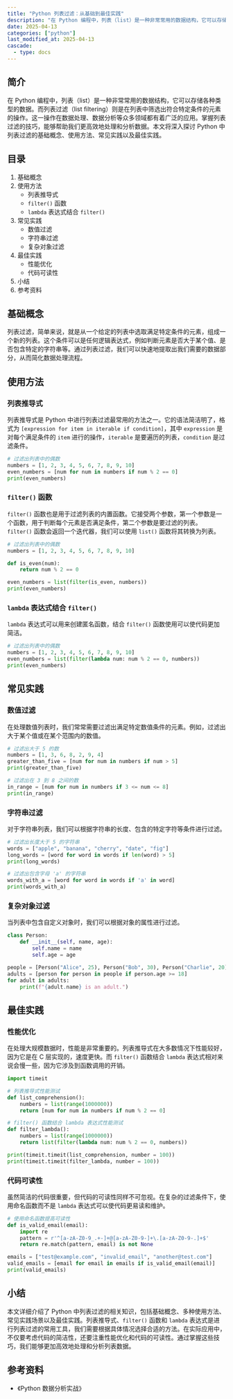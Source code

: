 ```yaml
---
title: "Python 列表过滤：从基础到最佳实践"
description: "在 Python 编程中，列表（list）是一种非常常用的数据结构，它可以存储各种类型的数据。而列表过滤（list filtering）则是在列表中筛选出符合特定条件的元素的操作。这一操作在数据处理、数据分析等众多领域都有着广泛的应用。掌握列表过滤的技巧，能够帮助我们更高效地处理和分析数据。本文将深入探讨 Python 中列表过滤的基础概念、使用方法、常见实践以及最佳实践。"
date: 2025-04-13
categories: ["python"]
last_modified_at: 2025-04-13
cascade:
  - type: docs
---
```



## 简介
在 Python 编程中，列表（list）是一种非常常用的数据结构，它可以存储各种类型的数据。而列表过滤（list filtering）则是在列表中筛选出符合特定条件的元素的操作。这一操作在数据处理、数据分析等众多领域都有着广泛的应用。掌握列表过滤的技巧，能够帮助我们更高效地处理和分析数据。本文将深入探讨 Python 中列表过滤的基础概念、使用方法、常见实践以及最佳实践。

<!-- more -->
## 目录
1. 基础概念
2. 使用方法
    - 列表推导式
    - `filter()` 函数
    - `lambda` 表达式结合 `filter()`
3. 常见实践
    - 数值过滤
    - 字符串过滤
    - 复杂对象过滤
4. 最佳实践
    - 性能优化
    - 代码可读性
5. 小结
6. 参考资料

## 基础概念
列表过滤，简单来说，就是从一个给定的列表中选取满足特定条件的元素，组成一个新的列表。这个条件可以是任何逻辑表达式，例如判断元素是否大于某个值、是否包含特定的字符串等。通过列表过滤，我们可以快速地提取出我们需要的数据部分，从而简化数据处理流程。

## 使用方法
### 列表推导式
列表推导式是 Python 中进行列表过滤最常用的方法之一。它的语法简洁明了，格式为 `[expression for item in iterable if condition]`，其中 `expression` 是对每个满足条件的 `item` 进行的操作，`iterable` 是要遍历的列表，`condition` 是过滤条件。

```python
# 过滤出列表中的偶数
numbers = [1, 2, 3, 4, 5, 6, 7, 8, 9, 10]
even_numbers = [num for num in numbers if num % 2 == 0]
print(even_numbers)  
```

### `filter()` 函数
`filter()` 函数也是用于过滤列表的内置函数。它接受两个参数，第一个参数是一个函数，用于判断每个元素是否满足条件，第二个参数是要过滤的列表。`filter()` 函数会返回一个迭代器，我们可以使用 `list()` 函数将其转换为列表。

```python
# 过滤出列表中的偶数
numbers = [1, 2, 3, 4, 5, 6, 7, 8, 9, 10]

def is_even(num):
    return num % 2 == 0

even_numbers = list(filter(is_even, numbers))
print(even_numbers)  
```

### `lambda` 表达式结合 `filter()`
`lambda` 表达式可以用来创建匿名函数，结合 `filter()` 函数使用可以使代码更加简洁。

```python
# 过滤出列表中的偶数
numbers = [1, 2, 3, 4, 5, 6, 7, 8, 9, 10]
even_numbers = list(filter(lambda num: num % 2 == 0, numbers))
print(even_numbers)  
```

## 常见实践
### 数值过滤
在处理数值列表时，我们常常需要过滤出满足特定数值条件的元素。例如，过滤出大于某个值或在某个范围内的数值。

```python
# 过滤出大于 5 的数
numbers = [1, 3, 6, 8, 2, 9, 4]
greater_than_five = [num for num in numbers if num > 5]
print(greater_than_five)  

# 过滤出在 3 到 8 之间的数
in_range = [num for num in numbers if 3 <= num <= 8]
print(in_range)  
```

### 字符串过滤
对于字符串列表，我们可以根据字符串的长度、包含的特定字符等条件进行过滤。

```python
# 过滤出长度大于 5 的字符串
words = ["apple", "banana", "cherry", "date", "fig"]
long_words = [word for word in words if len(word) > 5]
print(long_words)  

# 过滤出包含字母 'a' 的字符串
words_with_a = [word for word in words if 'a' in word]
print(words_with_a)  
```

### 复杂对象过滤
当列表中包含自定义对象时，我们可以根据对象的属性进行过滤。

```python
class Person:
    def __init__(self, name, age):
        self.name = name
        self.age = age

people = [Person("Alice", 25), Person("Bob", 30), Person("Charlie", 20)]
adults = [person for person in people if person.age >= 18]
for adult in adults:
    print(f"{adult.name} is an adult.")
```

## 最佳实践
### 性能优化
在处理大规模数据时，性能是非常重要的。列表推导式在大多数情况下性能较好，因为它是在 C 层实现的，速度更快。而 `filter()` 函数结合 `lambda` 表达式相对来说会慢一些，因为它涉及到函数调用的开销。

```python
import timeit

# 列表推导式性能测试
def list_comprehension():
    numbers = list(range(1000000))
    return [num for num in numbers if num % 2 == 0]

# filter() 函数结合 lambda 表达式性能测试
def filter_lambda():
    numbers = list(range(1000000))
    return list(filter(lambda num: num % 2 == 0, numbers))

print(timeit.timeit(list_comprehension, number = 100))
print(timeit.timeit(filter_lambda, number = 100))
```

### 代码可读性
虽然简洁的代码很重要，但代码的可读性同样不可忽视。在复杂的过滤条件下，使用命名函数而不是 `lambda` 表达式可以使代码更易读和维护。

```python
# 使用命名函数提高可读性
def is_valid_email(email):
    import re
    pattern = r'^[a-zA-Z0-9_.+-]+@[a-zA-Z0-9-]+\.[a-zA-Z0-9-.]+$'
    return re.match(pattern, email) is not None

emails = ["test@example.com", "invalid_email", "another@test.com"]
valid_emails = [email for email in emails if is_valid_email(email)]
print(valid_emails)  
```

## 小结
本文详细介绍了 Python 中列表过滤的相关知识，包括基础概念、多种使用方法、常见实践场景以及最佳实践。列表推导式、`filter()` 函数和 `lambda` 表达式是进行列表过滤的常用工具，我们需要根据具体情况选择合适的方法。在实际应用中，不仅要考虑代码的简洁性，还要注重性能优化和代码的可读性。通过掌握这些技巧，我们能够更加高效地处理和分析列表数据。

## 参考资料
- 《Python 数据分析实战》